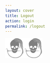 ```yaml
---
layout: cover
title: Logout
action: login
permalink: /logout
---
```

<div id="login" data-logout="logout">
    <img src="/img/logo/spinner.svg">
</div>
